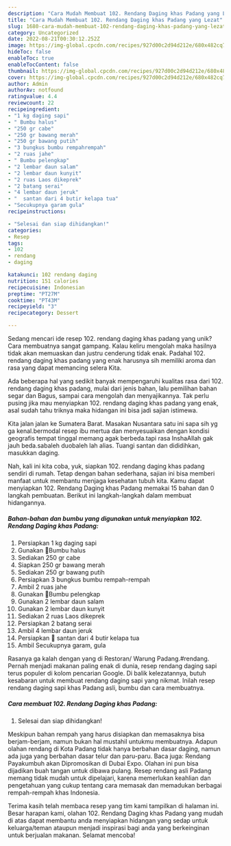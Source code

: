 ```yaml
---
description: "Cara Mudah Membuat 102. Rendang Daging khas Padang yang Lezat"
title: "Cara Mudah Membuat 102. Rendang Daging khas Padang yang Lezat"
slug: 1680-cara-mudah-membuat-102-rendang-daging-khas-padang-yang-lezat
category: Uncategorized
date: 2022-08-21T00:30:12.252Z
image: https://img-global.cpcdn.com/recipes/927d00c2d94d212e/680x482cq70/102-rendang-daging-khas-padang-foto-resep-utama.jpg
hideToc: false
enableToc: true
enableTocContent: false
thumbnail: https://img-global.cpcdn.com/recipes/927d00c2d94d212e/680x482cq70/102-rendang-daging-khas-padang-foto-resep-utama.jpg
cover: https://img-global.cpcdn.com/recipes/927d00c2d94d212e/680x482cq70/102-rendang-daging-khas-padang-foto-resep-utama.jpg
author: Admin
authorAv: notfound
ratingvalue: 4.4
reviewcount: 22
recipeingredient:
- "1 kg daging sapi"
- " Bumbu halus"
- "250 gr cabe"
- "250 gr bawang merah"
- "250 gr bawang putih"
- "3 bungkus bumbu rempahrempah"
- "2 ruas jahe"
- " Bumbu pelengkap"
- "2 lembar daun salam"
- "2 lembar daun kunyit"
- "2 ruas Laos dikeprek"
- "2 batang serai"
- "4 lembar daun jeruk"
- "  santan dari 4 butir kelapa tua"
- "Secukupnya garam gula"
recipeinstructions:

- "Selesai dan siap dihidangkan!"
categories:
- Resep
tags:
- 102
- rendang
- daging

katakunci: 102 rendang daging 
nutrition: 151 calories
recipecuisine: Indonesian
preptime: "PT27M"
cooktime: "PT43M"
recipeyield: "3"
recipecategory: Dessert

---
```





Sedang mencari ide resep 102. rendang daging khas padang yang unik? Cara membuatnya sangat gampang. Kalau keliru mengolah maka hasilnya tidak akan memuaskan dan justru cenderung tidak enak. Padahal 102. rendang daging khas padang yang enak harusnya sih memiliki aroma dan rasa yang dapat memancing selera Kita.





Ada beberapa hal yang sedikit banyak mempengaruhi kualitas rasa dari 102. rendang daging khas padang, mulai dari jenis bahan, lalu pemilihan bahan segar dan Bagus, sampai cara mengolah dan menyajikannya. Tak perlu pusing jika mau menyiapkan 102. rendang daging khas padang yang enak,      asal sudah tahu triknya maka hidangan ini bisa jadi sajian istimewa.














Kita jalan jalan ke Sumatera Barat. Masakan Nusantara satu ini sapa sih yg ga kenal.bermodal resep ibu mertua dan menyesuaikan dengan kondisi geografis tempat tinggal memang agak berbeda.tapi rasa InshaAllah gak jauh beda.sabaleh duobaleh lah alias. Tuangi santan dan dididihkan, masukkan daging.






Nah, kali ini kita coba, yuk, siapkan 102. rendang daging khas padang sendiri di rumah. Tetap dengan bahan sederhana, sajian ini bisa memberi manfaat untuk membantu menjaga kesehatan tubuh kita. Kamu dapat menyiapkan 102. Rendang Daging khas Padang memakai 15 bahan dan 0 langkah pembuatan. Berikut ini langkah-langkah dalam membuat hidangannya.

<!--inarticleads1-->

##### Bahan-bahan dan bumbu yang digunakan untuk menyiapkan 102. Rendang Daging khas Padang:

1. Persiapkan 1 kg daging sapi
1. Gunakan  📌Bumbu halus
1. Sediakan 250 gr cabe
1. Siapkan 250 gr bawang merah
1. Sediakan 250 gr bawang putih
1. Persiapkan 3 bungkus bumbu rempah-rempah
1. Ambil 2 ruas jahe
1. Gunakan  📌Bumbu pelengkap
1. Gunakan 2 lembar daun salam
1. Gunakan 2 lembar daun kunyit
1. Sediakan 2 ruas Laos dikeprek
1. Persiapkan 2 batang serai
1. Ambil 4 lembar daun jeruk
1. Persiapkan  📌 santan dari 4 butir kelapa tua
1. Ambil Secukupnya garam, gula


Rasanya ga kalah dengan yang di Restoran/ Warung Padang.#rendang. Pernah menjadi makanan paling enak di dunia, resep rendang daging sapi terus populer di kolom pencarian Google. Di balik kelezatannya, butuh kesabaran untuk membuat rendang daging sapi yang nikmat. Inilah resep rendang daging sapi khas Padang asli, bumbu dan cara membuatnya. 

<!--inarticleads2-->

##### Cara membuat 102. Rendang Daging khas Padang:


1. Selesai dan siap dihidangkan!

Meskipun bahan rempah yang harus disiapkan dan memasaknya bisa berjam-berjam, namun bukan hal mustahil untukmu membuatnya. Adapun olahan rendang di Kota Padang tidak hanya berbahan dasar daging, namun ada juga yang berbahan dasar telur dan paru-paru. Baca juga: Rendang Payakumbuh akan Dipromosikan di Dubai Expo. Olahan ini pun bisa dijadikan buah tangan untuk dibawa pulang. Resep rendang asli Padang memang tidak mudah untuk dipelajari, karena memerlukan keahlian dan pengetahuan yang cukup tentang cara memasak dan memadukan berbagai rempah-rempah khas Indonesia. 

Terima kasih telah membaca resep yang tim kami tampilkan di halaman ini. Besar harapan kami, olahan 102. Rendang Daging khas Padang yang mudah di atas dapat membantu anda menyiapkan hidangan yang sedap untuk keluarga/teman ataupun menjadi inspirasi bagi anda yang berkeinginan untuk berjualan makanan. Selamat mencoba!
